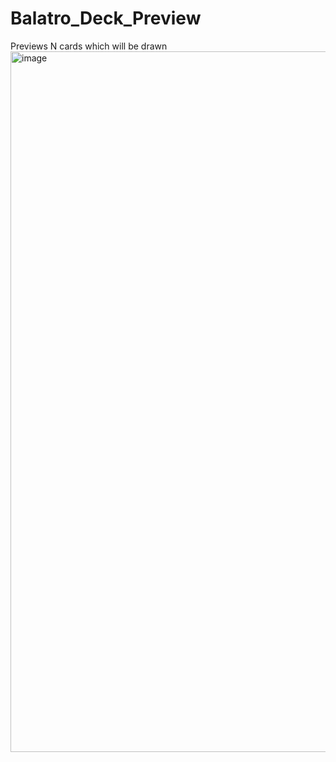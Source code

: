 # Balatro_Deck_Preview
Previews N cards which will be drawn
<img width="1954" height="1121" alt="image" src="https://github.com/user-attachments/assets/a2d04f47-16cd-454a-9e10-3835cbe153ed" />
